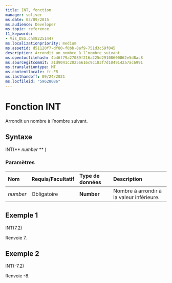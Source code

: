 ```yaml
---
title: INT, fonction
manager: soliver
ms.date: 03/09/2015
ms.audience: Developer
ms.topic: reference
f1_keywords:
- Vis_DSS.chm82251447
ms.localizationpriority: medium
ms.assetid: d51120f7-df80-f0bb-8af9-751d3c59f045
description: Arrondit un nombre à l’nombre suivant.
ms.openlocfilehash: 4b46f79a27089f216a225d29108600862e5d8ac8
ms.sourcegitcommit: a1d9041c20256616c9c183f7d1049142a7ac6991
ms.translationtype: MT
ms.contentlocale: fr-FR
ms.lasthandoff: 09/24/2021
ms.locfileid: "59628086"
---
```

# <a name="int-function"></a>Fonction INT

Arrondit un nombre à l’nombre suivant.
  
## <a name="syntax"></a>Syntaxe

INT(** *number* ** ) 
  
### <a name="parameters"></a>Paramètres

|**Nom**|**Requis/Facultatif**|**Type de données**|**Description**|
|:-----|:-----|:-----|:-----|
| _number_ <br/> |Obligatoire  <br/> |**Number** <br/> |Nombre à arrondir à la valeur inférieure.  <br/> |
   
## <a name="example-1"></a>Exemple 1

INT(7.2)
  
Renvoie 7.
  
## <a name="example-2"></a>Exemple 2

INT(-7.2)
  
Renvoie -8.
  

